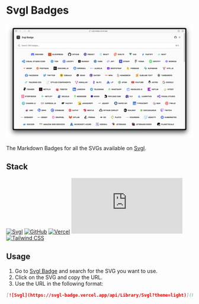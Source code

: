 
# Svgl Badges

![](./public/banner.png)

The Markdown Badges for all the SVGs available on [Svgl](https://svgl.app).

## Stack

[![Svgl](https://svgl-badge.vercel.app/api/Library/Svgl?theme=light)](https://svgl.app)
[![GitHub](https://svgl-badge.vercel.app/api/Software/Github?theme=light)](https://github.com/ridemountainpig/svgl-badge)
[![Vercel](https://svgl-badge.vercel.app/api/Hosting/Vercel?theme=light)](https://vercel.com)
[![Next.JS](https://svgl-badge.vercel.app/api/Framework/Next.js?theme=light)](https://nextjs.org)
[![Tailwind CSS](https://svgl-badge.vercel.app/api/Framework/Tailwind%20CSS?theme=light)](https://tailwindcss.com)

## Usage

1. Go to [Svgl Badge](https://svgl-badge.vercel.app) and search for the SVG you want to use. 
2. Click on the SVG and copy the URL. 
3. Use the URL in the following format:
```markdown
[![Svgl](https://svgl-badge.vercel.app/api/Library/Svgl?theme=light)](https://svgl.app)
```
